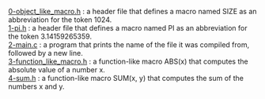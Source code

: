 [0-object_like_macro.h](./0-object_like_macro.h) : a header file that defines a macro named SIZE as an abbreviation for the token 1024. <br/>
[1-pi.h](./1-pi.h) : a header file that defines a macro named PI as an abbreviation for the token 3.14159265359. <br/>
[2-main.c](./2-main.c) : a program that prints the name of the file it was compiled from, followed by a new line. <br/>
[3-function_like_macro.h](./3-function_like_macro.h) : a function-like macro ABS(x) that computes the absolute value of a number x. <br/>
[4-sum.h](./4-sum.h) : a function-like macro SUM(x, y) that computes the sum of the numbers x and y. <br/>